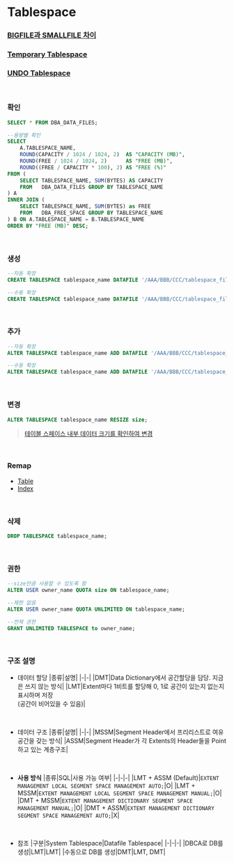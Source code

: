 Tablespace
===

### [BIGFILE과 SMALLFILE 차이](./bigfile_smallfile.md)
### [Temporary Tablespace](./temporary_tablespace.md)
### [UNDO Tablespace](./undo_tablespace.md)

<br>

### 확인  
```sql
SELECT * FROM DBA_DATA_FILES;

--용량별 확인
SELECT
	A.TABLESPACE_NAME,
	ROUND(CAPACITY / 1024 / 1024, 2)  AS "CAPACITY (MB)", 
	ROUND(FREE / 1024 / 1024, 2)      AS "FREE (MB)", 
	ROUND((FREE / CAPACITY * 100), 2) AS "FREE (%)" 
FROM (
	SELECT TABLESPACE_NAME, SUM(BYTES) AS CAPACITY 
	FROM   DBA_DATA_FILES GROUP BY TABLESPACE_NAME
) A
INNER JOIN (
	SELECT TABLESPACE_NAME, SUM(BYTES) as FREE 
	FROM   DBA_FREE_SPACE GROUP BY TABLESPACE_NAME
) B ON A.TABLESPACE_NAME = B.TABLESPACE_NAME
ORDER BY "FREE (MB)" DESC;
```

<br>

### 생성
```sql
--자동 확장
CREATE TABLESPACE tablespace_name DATAFILE '/AAA/BBB/CCC/tablespace_filename' SIZE size AUTOEXTEND ON NEXT size MAXSIZE UNLIMITED;

--수동 확장
CREATE TABLESPACE tablespace_name DATAFILE '/AAA/BBB/CCC/tablespace_filename' SIZE size AUTOEXTEND OFF;
```

<br>

### 추가
```sql
--자동 확장
ALTER TABLESPACE tablespace_name ADD DATAFILE '/AAA/BBB/CCC/tablespace_filename' SIZE size AUTOEXTEND ON NEXT size MAXSIZE UNLIMITED;

--수동 확장
ALTER TABLESPACE tablespace_name ADD DATAFILE '/AAA/BBB/CCC/tablespace_filename' SIZE size AUTOEXTEND OFF;
```

<br>

### 변경
```sql
ALTER TABLESPACE tablespace_name RESIZE size;
```
>[테이블 스페이스 내부 데이터 크기를 확인하여 변경](./change-tablespace.md)

<br>

### Remap
* [Table](../Table/README.md#remap)
* [Index](../Index/README.md#remap)

<br>

### 삭제
```sql
DROP TABLESPACE tablespace_name;
```

<br>

### 권한
```sql
--size만큼 사용할 수 있도록 함
ALTER USER owner_name QUOTA size ON tablespace_name;

--제한 없음
ALTER USER owner_name QUOTA UNLIMITED ON tablespace_name;

--전체 권한
GRANT UNLIMITED TABLESPACE to owner_name;
```

<br>

### 구조 설명
* 데이터 할당
  |종류|설명|
  |-|-|
  |DMT|Data Dictionary에서 공간할당을 담당. 지금은 쓰지 않는 방식|
  |LMT|Extent마다 1비트를 할당해 0, 1로 공간이 있는지 없는지 표시하며 저장<br>(공간이 비어있을 수 있음)| 

<br>

* 데이터 구조
  |종류|설명|
  |-|-|
  |MSSM|Segment Header에서 프리리스트로 여유공간을 갖는 방식|
  |ASSM|Segment Header가 각 Extents의 Header들을 Point하고 있는 계층구조|

<br>

* __사용 방식__
  |종류|SQL|사용 가능 여부|
  |-|-|-|
  |LMT + ASSM (Default)|`EXTENT MANAGEMENT LOCAL SEGMENT SPACE MANAGEMENT AUTO;`|O|
  |LMT + MSSM|`EXTENT MANAGEMENT LOCAL SEGMENT SPACE MANAGEMENT MANUAL;`|O|
  |DMT + MSSM|`EXTENT MANAGEMENT DICTIONARY SEGMENT SPACE MANAGEMENT MANUAL;`|O|
  |DMT + ASSM|`EXTENT MANAGEMENT DICTIONARY SEGMENT SPACE MANAGEMENT AUTO;`|X|

<br>

* 참조
  |구분|System Tablespace|Datafile Tablespace|
  |-|-|-|
  |DBCA로 DB를 생성|LMT|LMT|
  |수동으로 DB를 생성|DMT|LMT, DMT|

<br>
